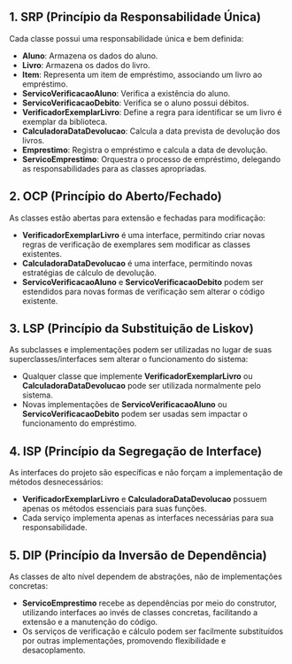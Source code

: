 ## 1. SRP (Princípio da Responsabilidade Única)

Cada classe possui uma responsabilidade única e bem definida:
- **Aluno**: Armazena os dados do aluno.
- **Livro**: Armazena os dados do livro.
- **Item**: Representa um item de empréstimo, associando um livro ao empréstimo.
- **ServicoVerificacaoAluno**: Verifica a existência do aluno.
- **ServicoVerificacaoDebito**: Verifica se o aluno possui débitos.
- **VerificadorExemplarLivro**: Define a regra para identificar se um livro é exemplar da biblioteca.
- **CalculadoraDataDevolucao**: Calcula a data prevista de devolução dos livros.
- **Emprestimo**: Registra o empréstimo e calcula a data de devolução.
- **ServicoEmprestimo**: Orquestra o processo de empréstimo, delegando as responsabilidades para as classes apropriadas.

## 2. OCP (Princípio do Aberto/Fechado)

As classes estão abertas para extensão e fechadas para modificação:
- **VerificadorExemplarLivro** é uma interface, permitindo criar novas regras de verificação de exemplares sem modificar as classes existentes.
- **CalculadoraDataDevolucao** é uma interface, permitindo novas estratégias de cálculo de devolução.
- **ServicoVerificacaoAluno** e **ServicoVerificacaoDebito** podem ser estendidos para novas formas de verificação sem alterar o código existente.

## 3. LSP (Princípio da Substituição de Liskov)

As subclasses e implementações podem ser utilizadas no lugar de suas superclasses/interfaces sem alterar o funcionamento do sistema:
- Qualquer classe que implemente **VerificadorExemplarLivro** ou **CalculadoraDataDevolucao** pode ser utilizada normalmente pelo sistema.
- Novas implementações de **ServicoVerificacaoAluno** ou **ServicoVerificacaoDebito** podem ser usadas sem impactar o funcionamento do empréstimo.

## 4. ISP (Princípio da Segregação de Interface)

As interfaces do projeto são específicas e não forçam a implementação de métodos desnecessários:
- **VerificadorExemplarLivro** e **CalculadoraDataDevolucao** possuem apenas os métodos essenciais para suas funções.
- Cada serviço implementa apenas as interfaces necessárias para sua responsabilidade.

## 5. DIP (Princípio da Inversão de Dependência)

As classes de alto nível dependem de abstrações, não de implementações concretas:
- **ServicoEmprestimo** recebe as dependências por meio do construtor, utilizando interfaces ao invés de classes concretas, facilitando a extensão e a manutenção do código.
- Os serviços de verificação e cálculo podem ser facilmente substituídos por outras implementações, promovendo flexibilidade e desacoplamento.
